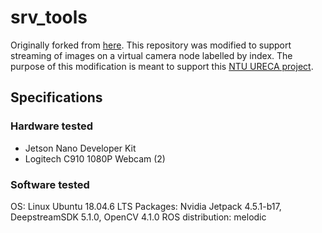 # srv_tools

Originally forked from [here](https://github.com/srv/srv_tools). This repository was modified to support streaming of images on a virtual camera node labelled by index. The purpose of this modification is meant to support this [NTU URECA project](https://github.com/HiIAmTzeKean/Jetson-Nano-SLAM).

## Specifications

### Hardware tested

- Jetson Nano Developer Kit
- Logitech C910 1080P Webcam (2)

### Software tested

OS: Linux Ubuntu 18.04.6 LTS
Packages: Nvidia Jetpack 4.5.1-b17, DeepstreamSDK 5.1.0, OpenCV 4.1.0
ROS distribution: melodic
